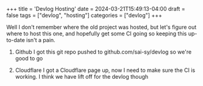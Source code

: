 +++
title = 'Devlog Hosting'
date = 2024-03-21T15:49:13-04:00
draft = false
tags = ["devlog", "hosting"]
categories = ["devlog"]
+++

Well I don't remember where the old project was hosted, but let's figure out where to host this one, and hopefully get some CI going so keeping this up-to-date isn't a pain.

1. Github
I got this git repo pushed to github.com/sai-sy/devlog so we're good to go 

2. Cloudflare
I got a Cloudflare page up, now I need to make sure the CI is working. I think we have lift off for the devlog though



